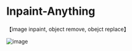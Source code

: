 # Inpaint-Anything
【image inpaint, object remove, obejct replace】

![image](https://github.com/user-attachments/assets/9f0a054a-ac1d-4d7c-af57-31b8dfa669b2)
